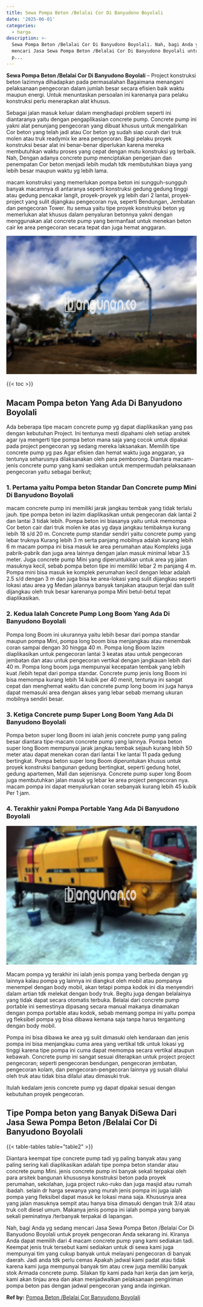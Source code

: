 ```yaml
---
title: Sewa Pompa Beton /Belalai Cor Di Banyudono Boyolali
date: '2025-06-01'
categories:
  - harga
description: >-
  Sewa Pompa Beton /Belalai Cor Di Banyudono Boyolali. Nah, bagi Anda yg sedang
  mencari Jasa Sewa Pompa Beton /Belalai Cor Di Banyudono Boyolali untuk proyek
  p...
---
```


**Sewa Pompa Beton /Belalai Cor Di Banyudono Boyolali** – Project konstruksi beton lazimnya dihadapkan pada permasalahan Bagaimana menangani pelaksanaan pengecoran dalam jumlah besar secara efisien baik waktu maupun energi. Untuk menuntaskan persoalan ini karenanya para pelaku konstruksi perlu menerapkan alat khusus.

Sebagai jalan masuk keluar dalam menghadapi problem seperti ini diantaranya yaitu dengan pengaplikasian concrete pump. Concrete pump ini yakni alat penunjang pengecoran yang dibuat khusus untuk mengalirkan Cor beton yang telah jadi atau Cor beton yg sudah siap curah dari truk molen atau truk readymix ke area pengecoran. Bagi pelaku proyek konstruksi besar alat ini benar-benar diperlukan karena mereka membutuhkan waktu proses yang cepat dengan mutu konstruksi yg terbaik. Nah, Dengan adanya concrete pump menciptakan pengerjaan dan penempatan Cor beton menjadi lebih mudah tdk membutuhkan biaya yang lebih besar maupun waktu yg lebih lama.

macam konstruksi yang memerlukan pompa beton ini sungguh-sungguh banyak macamnya di antaranya seperti konstruksi gedung gedung tinggi atau gedung pencakar langit, proyek-proyek yg lebih dari 2 lantai, proyek-project yang sulit dijangkau pengecoran nya, seperti Bendungan, Jembatan dan pengecoran Tower. Itu semua yaitu tipe proyek konstruksi beton yg memerlukan alat khusus dalam penyaluran betonnya yakni dengan menggunakan alat concrete pump yang bermanfaat untuk menekan beton cair ke area pengecoran secara tepat dan juga hemat anggaran.

![Sewa Pompa Beton /Belalai Cor Di Banyudono Boyolali](/images/sewa-concrete-pump-10.png)

{{< toc >}}

## Macam Pompa beton Yang Ada Di Banyudono Boyolali

Ada beberapa tipe macam concrete pump yg dapat diaplikasikan yang pas dengan kebutuhan Project. Ini tentunya mesti dipahami oleh setiap arsitek agar iya mengerti tipe pompa beton mana saja yang cocok untuk dipakai pada project pengecoran yg sedang mereka laksanakan. Memilih tipe concrete pump yg pas Agar efisien dan hemat waktu juga anggaran, ya tentunya seharusnya dilaksanakan oleh para pemborong. Diantara macam-jenis concrete pump yang kami sediakan untuk mempermudah pelaksanaan pengecoran yaitu sebagai berikut;

### 1\. Pertama yaitu Pompa beton Standar Dan Concrete pump Mini Di Banyudono Boyolali

macam concrete pump ini memiliki jarak jangkau tembak yang tidak terlalu jauh. tipe pompa beton ini lazim diaplikasikan untuk pengecoran dak lantai 2 dan lantai 3 tidak lebih. Pompa beton ini biasanya yaitu untuk memompa Cor beton cair dari truk molen ke atas yg daya jangkau tembaknya kurang lebih 18 s/d 20 m. Concrete pump standar sendiri yaitu concrete pump yang lebar truknya Kurang lebih 3 m serta panjang mobilnya adalah kurang lebih 6 m macam pompa ini bisa masuk ke area perumahan atau Kompleks juga pabrik-pabrik dan juga area lainnya dengan jalan masuk minimal lebar 3.5 meter. Juga concrete pump Mini yang diperuntukkan untuk area yg jalan masuknya kecil, sebab pompa beton tipe ini memiliki lebar 2 m panjang 4 m. Pompa mini bisa masuk ke komplek perumahan kecil dengan lebar adalah 2.5 s/d dengan 3 m dan juga bisa ke area-lokasi yang sulit dijangkau seperti lokasi atau area yg Medan jalannya banyak tanjakan ataupun terjal dan sulit dijangkau oleh truk besar karenanya pompa Mini betul-betul tepat diaplikasikan.

### 2\. Kedua Ialah Concrete Pump Long Boom Yang Ada Di Banyudono Boyolali

Pompa long Boom ini ukurannya yaitu lebih besar dari pompa standar maupun pompa Mini, pompa long boom bisa menjangkau atau menembak coran sampai dengan 30 hingga 40 m. Pompa long Boom lazim diaplikasikan untuk pengecoran lantai 3 keatas atau untuk pengecoran jembatan dan atau untuk pengecoran vertikal dengan jangkauan lebih dari 40 m. Pompa long boom juga mempunyai kecepatan tembak yang lebih kuat /lebih tepat dari pompa standar. Concrete pump jenis long Boom ini bisa memompa kurang lebih 14 kubik per 40 menit, tentunya ini sangat cepat dan menghemat waktu dan concrete pump long boom ini juga hanya dapat memasuki area dengan akses yang lebar sebab memang ukuran mobilnya sendiri besar.

### 3\. Ketiga Concrete pump Super Long Boom Yang Ada Di Banyudono Boyolali

Pompa beton super long Boom ini ialah jenis concrete pump yang paling besar diantara tipe-macam concrete pump yang lainnya. Pompa beton super long Boom mempunyai jarak jangkau tembak sejauh kurang lebih 50 meter atau dapat menekan coran dari lantai 1 ke lantai 11 pada gedung bertingkat. Pompa beton super long Boom diperuntukan khusus untuk proyek konstruksi bangunan gedung bertingkat, seperti gedung hotel, gedung apartemen, Mall dan sejenisnya. Concrete pump super long Boom juga membutuhkan jalan masuk yg lebar ke area project pengecoran nya. macam pompa ini dapat menyalurkan coran sebanyak kurang lebih 45 kubik Per 1 jam.

### 4\. Terakhir yakni Pompa Portable Yang Ada Di Banyudono Boyolali

![Sewa Pompa Beton /Belalai Cor Di Banyudono Boyolali](/images/sewa-concrete-pump-29.png)

Macam pompa yg terakhir ini ialah jenis pompa yang berbeda dengan yg lainnya kalau pompa yg lainnya ini diangkut oleh mobil atau pompanya menempel dengan body mobil, akan tetapi pompa kodok ini dia menyendiri dalam artian tdk melekat dengan body truk. Begitu juga dengan belalainya yang tidak dapat secara otomatis terbuka. Belalai dari concrete pump portable ini semestinya dipasang secara manual makanya dinamakan dengan pompa portable atau kodok, sebab memang pompa ini yaitu pompa yg fleksibel pompa yg bisa dibawa kemana saja tanpa harus tergantung dengan body mobil.

Pompa ini bisa dibawa ke area yg sulit dimasuki oleh kendaraan dan jenis pompa ini bisa menjangkau cuma area yang vertikal tdk untuk lokasi yg tinggi karena tipe pompa ini cuma dapat memompa secara vertikal ataupun kebawah. Concrete pump ini sangat sesuai diterapkan untuk project project pengecoran; seperti pengecoran bendungan, pengecoran jembatan, pengecoran kolam, dan pengecoran-pengecoran lainnya yg susah dilalui oleh truk atau tidak bisa dilalui atau dimasuki truk.

Itulah kedalam jenis concrete pump yg dapat dipakai sesuai dengan kebutuhan proyek pengecoran.

## Tipe Pompa beton yang Banyak DiSewa Dari Jasa Sewa Pompa Beton /Belalai Cor Di Banyudono Boyolali

{{< table-tables table="table2" >}}

Diantara keempat tipe concrete pump tadi yg paling banyak atau yang paling sering kali diaplikasikan adalah tipe pompa beton standar atau concrete pump Mini. jenis concrete pump ini banyak sekali terpakai oleh para arsitek bangunan khususnya konstruksi beton pada proyek perumahan, sekolahan, juga project ruko-ruko dan juga masjid atau rumah ibadah. selain dr harga sewanya yang murah jenis pompa ini juga ialah pompa yang fleksibel dapat masuk ke lokasi mana saja. Khususnya area yang jalan masuknya sempit atau hanya bisa dimasuki dengan truk 3/4 atau truk colt diesel umum. Makanya jenis pompa ini ialah pompa yang banyak sekali peminatnya /terbanyak terpakai di lapangan.

Nah, bagi Anda yg sedang mencari Jasa Sewa Pompa Beton /Belalai Cor Di Banyudono Boyolali untuk proyek pengecoran Anda sekarang ini. Kiranya Anda dapat memilih dari 4 macam concrete pump yang kami sediakan tadi. Keempat jenis truk tersebut kami sediakan untuk di sewa kami juga mempunyai tim yang cukup banyak untuk melayani pengecoran di banyak daerah. Jadi anda tdk perlu cemas Apakah jadwal kami padat atau tidak karena kami juga mempunyai banyak tim atau crew juga memiliki banyak stok Armada concrete pump. Silakan tlp kami pada hari kerja dan jam kerja, kami akan tinjau area dan akan menjadwalkan pelaksanaan pengiriman pompa beton pas dengan jadwal pengecoran yang anda inginkan.

**Ref by:** [Pompa Beton /Belalai Cor Banyudono Boyolali](https://id.wikipedia.org/wiki/Pompa)
